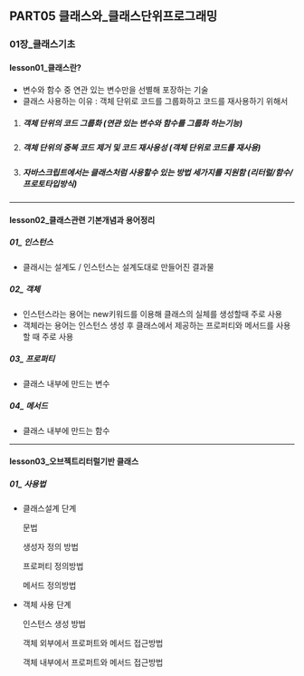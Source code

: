 ## PART05 클래스와_클래스단위프로그래밍

### 01장_클래스기초

#### lesson01_클래스란?

- 변수와 함수 중 연관 있는 변수만을 선별해 포장하는 기술
- 클래스 사용하는 이유 : 객체 단위로 코드를 그룹화하고 코드를 재사용하기 위해서

1. ##### 객체 단위의 코드 그룹화 (연관 있는 변수와 함수를 그룹화 하는기능)

2. ##### 객체 단위의 중복 코드 제거 및 코드 재사용성 (객체 단위로 코드를 재사용)

3. ##### 자바스크립트에서는 클래스처럼 사용할수 있는 방법 세가지를 지원함 (리터럴/함수/프로토타입방식)

------

#### lesson02_클래스관련 기본개념과 용어정리

##### 01_ 인스턴스

- 클래시는 설계도 / 인스턴스는 설계도대로 만들어진 결과물

##### 02_ 객체 

- 인스턴스라는 용어는 new키워드를 이용해 클래스의 실체를 생성할때 주로 사용
- 객체라는 용어는 인스턴스 생성 후 클래스에서 제공하는 프로퍼티와 메서드를 사용할 때 주로 사용

##### 03_ 프로퍼티

- 클래스 내부에 만드는 변수

##### 04_ 메서드

- 클래스 내부에 만드는 함수

------

#### lesson03_오브젝트리터럴기반 클래스

##### 01_ 사용법

- 클래스설계 단계

  문법

  생성자 정의 방법

  프로퍼티  정의방법

  메서드 정의방법

- 객체 사용 단계

  인스턴스 생성 방법

  객체 외부에서 프로퍼트와 메서드 접근방법

  객체 내부에서 프로퍼트와 메서드 접근방법